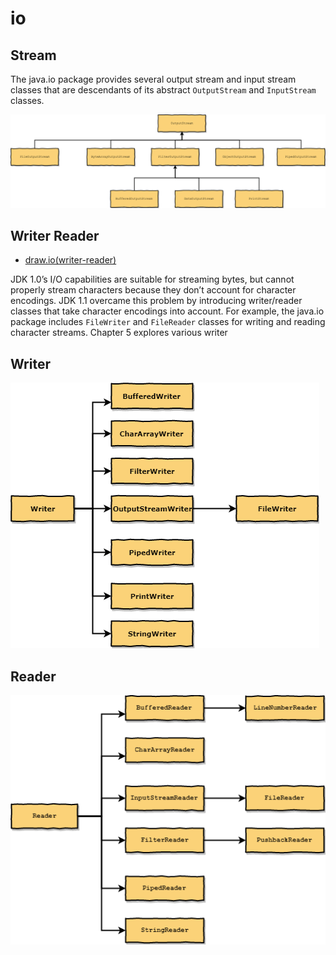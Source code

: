 # io

## Stream

The java.io package provides several output stream and input stream
classes that are descendants of its abstract `OutputStream` and `InputStream`
classes.

![stream](images/io-stream.png)

## Writer Reader

- [draw.io(writer-reader)](draw.io/writer-reader.xml)

JDK 1.0’s I/O capabilities are suitable for streaming bytes, but cannot
properly stream characters because they don’t account for character
encodings. JDK 1.1 overcame this problem by introducing writer/reader
classes that take character encodings into account. For example, the
java.io package includes `FileWriter` and `FileReader` classes for writing
and reading character streams.
Chapter 5 explores various writer

## Writer

![Writer](images/writer.png)

## Reader

![Reader](images/reader.png)